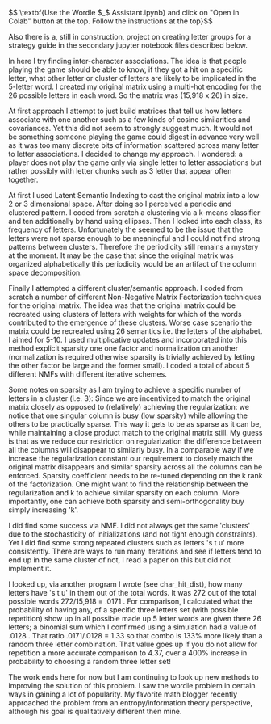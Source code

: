 $$ \textbf{Use the Wordle $_$ Assistant.ipynb} and click on "Open in Colab" button at the top. Follow the instructions at the top}$$

Also there is a, still in construction, project on creating letter groups for a strategy guide in the secondary jupyter notebook files described below.

In here I try finding inter-character associations. The idea is that people playing the game should be able to know, if they got a hit on a specific letter, what other letter or cluster of letters are likely to be implicated in the 5-letter word. I created my original matrix using a multi-hot encoding for the 26 possible letters in each word. So the matrix was  (15,918 x 26) in size. 

At first approach I attempt to just build matrices that tell us how letters associate with one another such as a few kinds of cosine similarities and covariances. Yet this did not seem to strongly suggest much. It would not be something someone playing the game could digest in advance very well as it was too many discrete bits of information scattered across many letter to letter associations. I decided to change my approach. I wondered: a player does not play the game only via single letter to letter associations but rather possibly with letter chunks such as 3 letter that appear often together.

At first I used Latent Semantic Indexing to cast the original matrix into a low 2 or 3 dimensional space. After doing so I perceived a periodic and clustered pattern. I coded from scratch a clustering via a k-means classifier and ten additionally by hand using ellipses. Then I looked into each class, its frequency of letters. Unfortunately the seemed to be the issue that the letters were not sparse enough to be meaningful and I could not find strong patterns between clusters. Therefore the periodicity still remains a mystery at the moment. It may be the case that since the original matrix was organized alphabetically this periodicity would be an artifact of the column space decomposition. 

Finally I attempted a different cluster/semantic approach. I coded from scratch a number of different Non-Negative Matrix Factorization techniques for the original matrix. The idea was that the original matrix could be recreated using clusters of letters with weights for which of the words contributed to the emergence of these clusters.  Worse case scenario the matrix could be recreated using 26 semantics i.e. the letters of the alphabet. I aimed for 5-10. I used multiplicative updates and incorporated into this method explicit sparsity one one factor and normalization on another (normalization is required otherwise sparsity is trivially achieved by letting the other factor be large and the former small). I coded a total of about 5 different NMFs with different iterative schemes. 

Some notes on sparsity as I am trying to achieve a specific number of letters in a cluster (i.e. 3):
Since we are incentivized to match the original matrix closely as opposed to (relatively) achieving the regularization: we notice that one singular column is busy (low sparsity) while allowing the others to be practically sparse. This way it gets to be as sparse as it can be, while maintaining a close product match to the original matrix still. My guess is that as we reduce our restriction on regularization the difference between all the columns will disappear to similarly busy. In a comparable way if we increase the regularization constant our requirement to closely match the original matrix disappears and similar sparsity across all the columns can be enforced.
Sparsity coefficient needs to be re-tuned depending on the k rank of the factorization. One might want to find the relationship between the regularization and k to achieve similar sparsity on each column. More importantly, one can achieve both sparsity and semi-orthogonality buy simply increasing 'k'. 

I did find some success via NMF. I did not always get the same 'clusters' due to the stochasticity of initializations (and not tight enough constraints). Yet I did find some strong  repeated clusters such as letters 's t u' more consistently. There are ways to run many iterations and see if letters tend to end up in the same cluster of not, I read a paper on this but did not implement it.

I looked up, via another program I wrote (see char_hit_dist), how many letters have 's t u' in them out of the total words. It was 272 out of the total possible words 272/15,918 = .0171 . For comparison, I calculated what the probability of having any, of a specific three letters set (with possible repetition) show up in all possible made up 5 letter words are given there 26 letters; a binomial sum which I confirmed using a simulation had a value of .0128 . That ratio .0171/.0128 = 1.33 so that combo is 133% more likely than a random three letter combination. That value goes up if you do not allow for repetition a more accurate comparison to  4.37, over a 400% increase in probability to choosing a random three letter set!

The work ends here for now but I am continuing to look up new methods to improving the solution of this problem. I saw the wordle problem in certain ways in gaining a lot of popularity. My favorite math blogger recently approached the problem from an entropy/information theory perspective, although his goal is qualitatively different then mine. 
